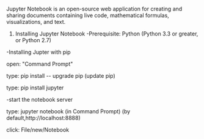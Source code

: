 
Jupyter Notebook is an open-source web application for creating and sharing documents containing live code, mathematical formulas, visualizations, and text.
1. Installing Jupyter Notebook
-Prerequisite: Python (Python 3.3 or greater, or Python 2.7)

-Installing Jupter with pip

 open: "Command Prompt"
 
 type: pip install -- upgrade pip   (update pip)
 
 type: pip install jupyter
 
 -start the notebook server
 
 type: jupyter notebook  (in Command Prompt) (by default,http://localhost:8888)
 
 click: File/new/Notebook 
 
 
 
